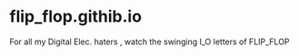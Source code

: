 # flip_flop.githib.io
For all my Digital Elec. haters , watch the swinging I_O letters of FLIP_FLOP
